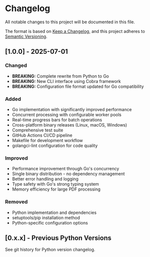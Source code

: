 # Changelog

All notable changes to this project will be documented in this file.

The format is based on [Keep a Changelog](https://keepachangelog.com/en/1.0.0/),
and this project adheres to [Semantic Versioning](https://semver.org/spec/v2.0.0.html).

## [1.0.0] - 2025-07-01

### Changed
- **BREAKING:** Complete rewrite from Python to Go
- **BREAKING:** New CLI interface using Cobra framework
- **BREAKING:** Configuration file format updated for Go compatibility

### Added
- Go implementation with significantly improved performance
- Concurrent processing with configurable worker pools
- Real-time progress bars for batch operations
- Cross-platform binary releases (Linux, macOS, Windows)
- Comprehensive test suite
- GitHub Actions CI/CD pipeline
- Makefile for development workflow
- golangci-lint configuration for code quality

### Improved
- Performance improvement through Go's concurrency
- Single binary distribution - no dependency management
- Better error handling and logging
- Type safety with Go's strong typing system
- Memory efficiency for large PDF processing

### Removed
- Python implementation and dependencies
- setuptools/pip installation method
- Python-specific configuration options

## [0.x.x] - Previous Python Versions

See git history for Python version changelog.

